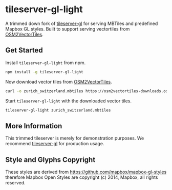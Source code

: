 # tileserver-gl-light

A trimmed down fork of [tileserver-gl](https://github.com/klokantech/tileserver-gl) for serving MBTiles and
predefined Mapbox GL styles.
Built to support serving vectortiles from [OSM2VectorTiles](http://osm2vectortiles.org/).

## Get Started

Install `tileserver-gl-light` from npm.

```bash
npm install -g tileserver-gl-light
```

Now download vector tiles from [OSM2VectorTiles](http://osm2vectortiles.org/downloads/).

```bash
curl -o zurich_switzerland.mbtiles https://osm2vectortiles-downloads.os.zhdk.cloud.switch.ch/v2.0/extracts/zurich_switzerland.mbtiles
```

Start `tileserver-gl-light` with the downloaded vector tiles.

```bash
tileserver-gl-light zurich_switzerland.mbtiles
```

## More Information

This trimmed tileserver is merely for demonstration purposes.
We recommend [tileserver-gl](https://github.com/klokantech/tileserver-gl)
for production usage.

## Style and Glyphs Copyright

These styles are derived from https://github.com/mapbox/mapbox-gl-styles
therefore Mapbox Open Styles are copyright (c) 2014, Mapbox, all rights reserved.
